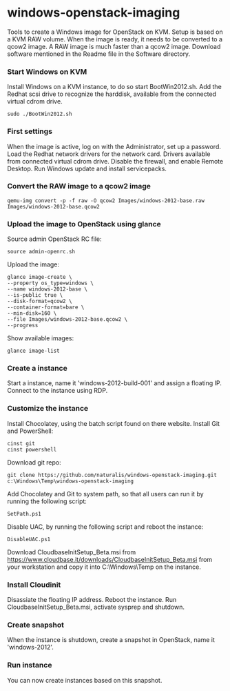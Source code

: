 windows-openstack-imaging
=========================

Tools to create a Windows image for OpenStack on KVM. Setup is based on a KVM RAW volume. When the image is ready, it needs to be converted to a qcow2 image. A RAW image is much faster than a qcow2 image. Download software mentioned in the Readme file in the Software directory.


###  Start Windows on KVM

Install Windows on a KVM instance, to do so start BootWin2012.sh. Add the Redhat scsi drive to recognize the harddisk, available from the connected virtual cdrom drive.

    sudo ./BootWin2012.sh


### First settings

When the image is active, log on with the Administrator, set up a password. Load the Redhat network drivers for the network card. Drivers available from connected virtual cdrom drive. Disable the firewall, and enable Remote Desktop. Run Windows update and install servicepacks.


### Convert the RAW image to a qcow2 image

    qemu-img convert -p -f raw -O qcow2 Images/windows-2012-base.raw Images/windows-2012-base.qcow2


### Upload the image to OpenStack using glance

Source admin OpenStack RC file:

    source admin-openrc.sh

Upload the image:

    glance image-create \
    --property os_type=windows \
    --name windows-2012-base \
    --is-public true \
    --disk-format=qcow2 \
    --container-format=bare \
    --min-disk=160 \
    --file Images/windows-2012-base.qcow2 \
    --progress

Show available images:

    glance image-list


### Create a instance

Start a instance, name it 'windows-2012-build-001' and assign a floating IP. Connect to the instance using RDP.


### Customize the instance

Install Chocolatey, using the batch script found on there website.
Install Git and PowerShell:

    cinst git
    cinst powershell

Download git repo:

    git clone https://github.com/naturalis/windows-openstack-imaging.git c:\Windows\Temp\windows-openstack-imaging

Add Chocolatey and Git to system path, so that all users can run it by running the following script:

    SetPath.ps1

Disable UAC, by running the following script and reboot the instance:

    DisableUAC.ps1

Download CloudbaseInitSetup_Beta.msi from https://www.cloudbase.it/downloads/CloudbaseInitSetup_Beta.msi from your workstation and copy it into C:\Windows\Temp on the instance.

### Install Cloudinit

Disassiate the floating IP address.
Reboot the instance.
Run CloudbaseInitSetup_Beta.msi, activate sysprep and shutdown.


### Create snapshot

When the instance is shutdown, create a snapshot in OpenStack, name it 'windows-2012'.


### Run instance

You can now create instances based on this snapshot.
